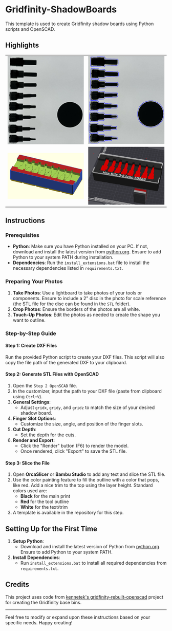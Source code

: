 # Gridfinity-ShadowBoards

This template is used to create Gridfinity shadow boards using Python scripts and OpenSCAD.

## Highlights

<table>
  <tr>
    <td><img src="assets/images/lightbox example.png" alt="Lightbox Example" width="320"></td>
    <td><img src="assets/images/dxf generated example.png" alt="DXF Generated Example" width="320"></td>
  </tr>
  <tr>
    <td><img src="assets/images/openscad example.png" alt="OpenSCAD Example" width="320"></td>
    <td><img src="assets/images/orcastudio example.png" alt="OrcaStudio Example" width="320"></td>
  </tr>
</table>

## Instructions

### Prerequisites
- **Python**: Make sure you have Python installed on your PC. If not, download and install the latest version from [python.org](https://www.python.org/). Ensure to add Python to your system PATH during installation.
- **Dependencies**: Run the `install_extensions.bat` file to install the necessary dependencies listed in `requirements.txt`.

### Preparing Your Photos
1. **Take Photos**: Use a lightboard to take photos of your tools or components. Ensure to include a 2" disc in the photo for scale reference (the STL file for the disc can be found in the `STL` folder).
2. **Crop Photos**: Ensure the borders of the photos are all white.
3. **Touch-Up Photos**: Edit the photos as needed to create the shape you want to outline.

### Step-by-Step Guide

#### Step 1: Create DXF Files
Run the provided Python script to create your DXF files. This script will also copy the file path of the generated DXF to your clipboard.

#### Step 2: Generate STL Files with OpenSCAD
1. Open the `Step 2 OpenSCAD` file.
2. In the customizer, input the path to your DXF file (paste from clipboard using `Ctrl+V`).
3. **General Settings**:
   - Adjust `gridx`, `gridy`, and `gridz` to match the size of your desired shadow board.
4. **Finger Slot Options**:
   - Customize the size, angle, and position of the finger slots.
5. **Cut Depth**:
   - Set the depth for the cuts.
6. **Render and Export**:
   - Click the "Render" button (F6) to render the model.
   - Once rendered, click "Export" to save the STL file.

#### Step 3: Slice the File
1. Open **OrcaSlicer** or **Bambu Studio** to add any text and slice the STL file.
2. Use the color painting feature to fill the outline with a color that pops, like red. Add a nice trim to the top using the layer height. Standard colors used are:
   - **Black** for the main print
   - **Red** for the tool outline
   - **White** for the text/trim
3. A template is available in the repository for this step.

## Setting Up for the First Time
1. **Setup Python**:
   - Download and install the latest version of Python from [python.org](https://www.python.org/). Ensure to add Python to your system PATH.
2. **Install Dependencies**:
   - Run `install_extensions.bat` to install all required dependencies from `requirements.txt`.

## Credits
This project uses code from [kennetek's gridfinity-rebuilt-openscad](https://github.com/kennetek/gridfinity-rebuilt-openscad) project for creating the Gridfinity base bins.

---

Feel free to modify or expand upon these instructions based on your specific needs. Happy creating!
